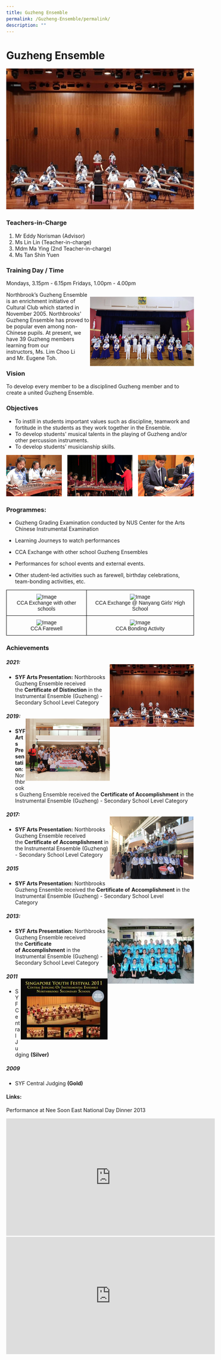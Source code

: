 ```yaml
---
title: Guzheng Ensemble
permalink: /Guzheng-Ensemble/permalink/
description: ""
---
```

Guzheng Ensemble
================

![](/images/2021%20SYF.jpeg)

### Teachers-in-Charge
1. Mr Eddy Norisman (Advisor)
2. Ms Lin Lin (Teacher-in-charge)
3. Mdm Ma Ying (2nd Teacher-in-charge)
4. Ms Tan Shin Yuen

### Training Day / Time
Mondays, 3.15pm - 6.15pm
Fridays, 1.00pm - 4.00pm



<div>

<div style="float: right">

![](/images/2021%20SYF.png)

</div><div>

Northbrook’s Guzheng Ensemble is an enrichment initiative of Cultural Club which started in November 2005.&nbsp;Northbrooks' Guzheng Ensemble has proved to be popular even among non-Chinese pupils. At present, we have 39 Guzheng members learning&nbsp;from&nbsp;our instructors,&nbsp;Ms.&nbsp;Lim Choo Li and&nbsp;Mr.&nbsp;Eugene Toh.

</div></div>

### Vision

To develop every member to be a disciplined Guzheng member and to create a united Guzheng Ensemble.

### Objectives

*   To instill in students important values such as discipline, teamwork and fortitude in the students as they work together in the Ensemble.
*   To develop students' musical talents in the playing of Guzheng and/or other percussion instruments.
*   To develop students' musicianship skills.

![](/images/2021%20SYF2.png)

### Programmes:

*   Guzheng Grading Examination conducted by NUS Center for the Arts Chinese Instrumental Examination
    
*   Learning Journeys to watch performances
    
*   CCA Exchange with other school Guzheng Ensembles
    
*   Performances for school events and external events.
    
*   Other student-led activities such as farewell, birthday celebrations, team-bonding activities, etc.


<style type="text/css">
.tg  {border-collapse:collapse;border-spacing:0;}
.tg td{border-color:black;border-style:solid;border-width:1px;font-family:Arial, sans-serif;font-size:14px;
  overflow:hidden;padding:10px 5px;word-break:normal;}
.tg th{border-color:black;border-style:solid;border-width:1px;font-family:Arial, sans-serif;font-size:14px;
  font-weight:normal;overflow:hidden;padding:10px 5px;word-break:normal;}
.tg .tg-baqh{text-align:center;vertical-align:top}
</style>
<table class="tg">
<thead>
  <tr>
    <th class="tg-baqh"><img height="300" width="400" alt="Image" src="https://northbrookssec.moe.edu.sg/qql/slot/u162/CCA/Visual%20n%20Performing%20Arts/Guzheng%20Ensemble/2021/CCA%20Exchange.JPG"><br><span style="font-weight:400;font-style:normal">CCA Exchange with other schools</span><br></th>
    <th class="tg-baqh"><img height="300" width="400" alt="Image" src="https://northbrookssec.moe.edu.sg/qql/slot/u162/CCA/Visual%20n%20Performing%20Arts/Guzheng%20Ensemble/2021/IMG_ECCA%20Exchange%20%20Nanyang%20Girls%20High%20School%2002.JPG"><br><span style="font-weight:400;font-style:normal">CCA Exchange @ Nanyang Girls’ High School</span><br></th>
  </tr>
</thead>
<tbody>
  <tr>
    <td class="tg-baqh"><img height="300" width="400" alt="Image" src="https://northbrookssec.moe.edu.sg/qql/slot/u162/CCA/Visual%20n%20Performing%20Arts/Guzheng%20Ensemble/2021/CCA%20Farewell.JPG"><br><span style="font-weight:400;font-style:normal">CCA Farewell</span><br></td>
    <td class="tg-baqh"><img height="300" width="400" alt="Image" src="https://northbrookssec.moe.edu.sg/qql/slot/u162/CCA/Visual%20n%20Performing%20Arts/Guzheng%20Ensemble/2021/CCA%20Camp%2001.jpg"><br><span style="font-weight:400;font-style:normal">CCA Bonding Activity</span><br></td>
  </tr>
</tbody>
</table>

### Achievements


<div>

<div style="float: right">

![](/images/Guzheng1.png)

</div><div>

##### 2021:
*  **SYF Arts Presentation:**&nbsp;Northbrooks Guzheng Ensemble received the&nbsp;**Certificate of Distinction**&nbsp;in the Instrumental Ensemble (Guzheng) - Secondary School Level Category

</div></div>



<div>

<div style="float: right">

![](/images/Guzheng2.png)

</div><div>

##### 2019:
*   **SYF Arts Presentation:**&nbsp;Northbrooks Guzheng Ensemble received the&nbsp;**Certificate of Accomplishment**&nbsp;in the Instrumental Ensemble (Guzheng) - Secondary School Level Category

</div></div>



<div>

<div style="float: right">

![](/images/Guzheng3.png)

</div><div>

##### 2017:
*   **SYF Arts Presentation:**&nbsp;Northbrooks Guzheng Ensemble received the&nbsp;**Certificate of**&nbsp;**Accomplishment**&nbsp;in the Instrumental Ensemble (Guzheng) - Secondary School Level Category

</div></div>

##### 2015

*   **SYF Arts Presentation:**&nbsp;Northbrooks Guzheng Ensemble received the&nbsp;**Certificate of**&nbsp;**Accomplishment**&nbsp;in the Instrumental Ensemble (Guzheng) - Secondary School Level  
    Category
		

<div>

<div style="float: right">

![](/images/Guzheng5.png)

</div><div>

##### 2013:
*   **SYF Arts Presentation:**&nbsp;Northbrooks Guzheng Ensemble received the&nbsp;**Certificate of**&nbsp;**Accomplishment**&nbsp;in the Instrumental Ensemble (Guzheng) - Secondary School Level Category
	
</div></div>



<div>

<div style="float: right">

![](/images/Guzheng4.png)

</div><div>

##### 2011
*   SYF Central Judging&nbsp;**(Silver)**

##### 2009
*   SYF Central Judging&nbsp;**(Gold)**

</div></div>

#### Links:  

Performance at Nee Soon East National Day Dinner 2013
<iframe allowfullscreen="" allow="accelerometer; autoplay; clipboard-write; encrypted-media; gyroscope; picture-in-picture" frameborder="0" title="YouTube video player" src="https://www.youtube.com/embed/KJaIWssPq3A" height="315" width="560"></iframe>

<iframe allowfullscreen="" allow="accelerometer; autoplay; clipboard-write; encrypted-media; gyroscope; picture-in-picture" frameborder="0" title="YouTube video player" src="https://www.youtube.com/embed/yN9uOcvrpLY" height="315" width="560"></iframe>
